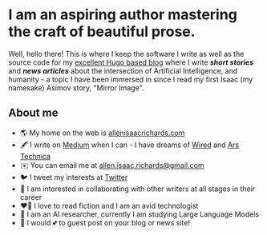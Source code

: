 # I am an aspiring author mastering the craft of beautiful prose.

Well, hello there! This is where I keep the software I write as well as the source code for my [excellent Hugo based blog](https://allenisaacrichards.com) where I write _**short stories**_ and _**news articles**_ about the intersection of Artificial Intelligence, and humanity - a topic I have been immersed in since I read my first Isaac (my namesake) Asimov story, "Mirror Image".

## About me

- 🌎 My home on the web is [allenisaacrichards.com](https://allenisaacrichards.com)
- 🖋️ I write on [Medium](https://medium.com/@allenisaacrichards) when I can - I have dreams of [Wired](https://wired.com) and [Ars Technica](https://arstechnica.com/)
- ✉️ You can email me at [allen.isaac.richards@gmail.com](mailto://allen.isaac.richards@gmail.com)
- 🐦 I tweet my interests at [Twitter](https://twitter.com/aisaacrichards)
- 🤝 I am interested in collaborating with other writers at all stages in their career
- ❤️‍🔥 I love to read fiction and I am an avid technologist
- 🤖 I am an AI researcher, currently I am studying Large Language Models
- 💁 I would 💕 to guest post on your blog or news site!
